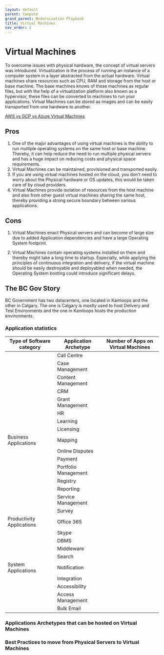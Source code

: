 ```yaml
---
layout: default
parent: Compute
grand_parent: Modernization Playbook
title: Virtual Machines
nav_order: 2
---
```



# Virtual  Machines

  To overcome issues with physical hardware, the concept of virtual servers was introduced.  Virtualization is the process of running an instance of a computer system in a layer abstracted from the actual hardware. Virtual machines share resources such as CPU, RAM and storage from the host or base machine. The base machines knows of these machines as regular files, but with the help of a virtualization platform also known as a hypervisor, these files can be converted to machines to run your applications. Virtual Machines can be stored as images and can be easily transported from one hardware to another. 

[AWS vs GCP vs Azure Virtual Machines](assets/VirtualMachineComparison.xlsx)

## Pros

  1. One of the major advantages of using virtual machines is the ability to run multiple operating systems on the same host or base machine. Thereby, it can help reduce the need to run multiple physical servers and has a huge impact on reducing costs and physical space requirements.
  2. Virtual Machines can be maintained, provisioned and transported easily. 
  3. If you are using virtual machines hosted on the cloud, you don't need to worry about the Physical hardware or OS updates, this would be taken care of by cloud providers.
  4. Virtual Machines provide isolation of resources from the host machine and also from other guest virtual machines sharing the same host, thereby providing a strong secure boundary between various applications.

## Cons

  1. Virtual Machines enact Physical servers and can become of large size due to added Application dependencies and have a large Operating System footprint.

  2. Virtual Machines contain operating systems installed on them and thereby might take a long time to startup. Especially, while applying the principles of continuous integration and delivery, if the virtual machine should be easily destroyable and deployabled when needed, the Operating System booting could introduce significant delays.
 
 

## The BC Gov Story

  BC Government has two datacenters, one located in Kamloops and the other in Calgary. The one is Calgary is mostly used to host Delivery and Test Environments and the one in Kamloops hosts the production environments.

### Application statistics

| Type of Software category | Application Archetype | Number of Apps on Virtual Machines |
| --------------------------|-----------------------|------------------------------------|
|                           | Call Centre           |                                    |
|                           | Case Management       |                                    |
|                           | Content Management    |                                    |
|                           | CRM                   |                                    |
|                           | Grant Management      |                                    |
|                           | HR                    |                                    |
|                           | Learning              |                                    |
|                           | Licensing             |                                    |
|   Business Applications   | Mapping               |                                    |
|                           | Online Disputes       |                                    |
|                           | Payment               |                                    |
|                           | Portfolio Management  |                                    |
|                           | Registry              |                                    |
|                           | Reporting             |                                    |
|                           | Service Management    |                                    |
|                           | Survey                |                                    |
| Productivity Applications | Office 365            |                                    |     
|                           | Skype                 |                                    |  
|                           | DBMS                  |                                    |
|                           | Middleware            |                                    |
|                           | Search                |                                    |
|    System Applications    | Notification          |                                    |
|                           | Integration           |                                    |
|                           | Accessibility         |                                    |
|                           | Access Management     |                                    |
|                           | Bulk Email            |                                    |


### Applications Archetypes that can be hosted on Virtual Machines


### Best Practices to move from Physical Servers to Virtual Machines





                            